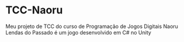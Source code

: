 # TCC-Naoru
Meu projeto de TCC do curso de Programação de Jogos Digitais Naoru Lendas do Passado é um jogo desenvolvido em C# no Unity 

